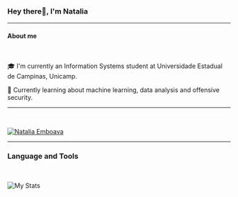 ### **Hey there👋, I'm Natalia**
---
#### **About me**
<br>

🎓 I'm currently an Information Systems student at Universidade Estadual de Campinas, Unicamp.

🌱 Currently learning about machine learning, data analysis and offensive security.




---

<br>

[![Natalia Emboava](https://github-readme-stats.vercel.app/api?username=nemboav&show_icons=true&theme=midnight-purple)](https://github.com/nemboav?tab=repositories)
<br>

---
### **Language and Tools**
<br>

![My Stats](https://skillicons.dev/icons?i=js,html,css,c,java,cpp,github,linux,git)

<br>

